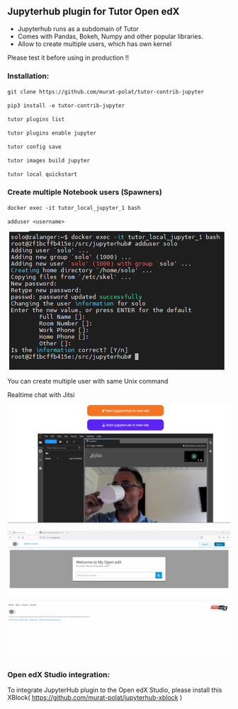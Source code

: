 ## Jupyterhub plugin for Tutor Open edX 

- Jupyterhub runs as a subdomain of Tutor
- Comes with Pandas, Bokeh, Numpy and other popular libraries.
- Allow to create multiple users, which has own kernel

Please test it before using in production !!


### Installation:

`git clone https://github.com/murat-polat/tutor-contrib-jupyter`

`pip3 install -e tutor-contrib-jupyter`

`tutor plugins list`

`tutor plugins enable jupyter`

`tutor config save`

`tutor images build jupyter`

`tutor local quickstart`


### Create multiple Notebook users (Spawners)

`docker exec -it tutor_local_jupyter_1 bash`

`adduser <username>`

![](/src/addUser.png)

You can create multiple user with same Unix command


Realtime chat with Jitsi

![](/src/chat_with_lab.png)


![](/src/jupyterhub.gif)



### Open edX Studio integration:

To integrate JupyterHub plugin to the Open edX Studio, please install this XBlock( https://github.com/murat-polat/jupyterhub-xblock )



